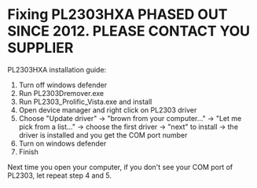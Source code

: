 # Fixing PL2303HXA PHASED OUT SINCE 2012. PLEASE CONTACT YOU SUPPLIER

PL2303HXA installation guide: 

1. Turn off windows defender
2. Run PL2303Dremover.exe
3. Run PL2303_Prolific_Vista.exe and install
4. Open device manager and right click on PL2303 driver
5. Choose "Update driver" -> "brown from your computer..." -> "Let me pick from a list..." -> choose the first driver -> "next" to install -> the driver is installed and you get the COM port number
6. Turn on windows defender
7. Finish

Next time you open your computer, if you don't see your COM port of PL2303, let repeat step 4 and 5.
